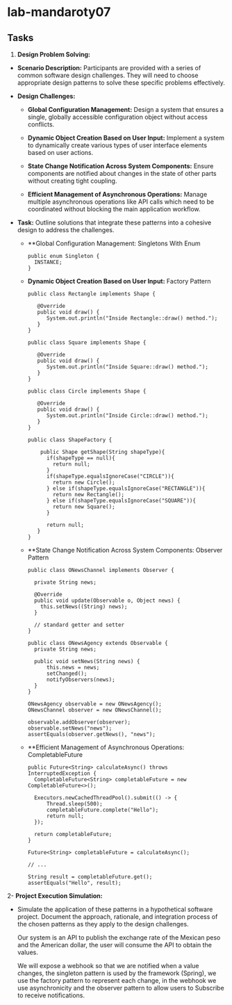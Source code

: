 # lab-mandaroty07

## Tasks
1. **Design Problem Solving:**

  * **Scenario Description:** Participants are provided with a series of common software design challenges. They will need to choose appropriate design patterns to solve these specific problems effectively.

  * **Design Challenges:**

    * **Global Configuration Management:** Design a system that ensures a single, globally accessible configuration object without access conflicts.

    * **Dynamic Object Creation Based on User Input:** Implement a system to dynamically create various types of user interface elements based on user actions.

    * **State Change Notification Across System Components:** Ensure components are notified about changes in the state of other parts without creating tight coupling.

    * **Efficient Management of Asynchronous Operations:** Manage multiple asynchronous operations like API calls which need to be coordinated without blocking the main application workflow.

  * **Task:** Outline solutions that integrate these patterns into a cohesive design to address the challenges.
    * **Global Configuration Management: Singletons With Enum
      ```
      public enum Singleton {
        INSTANCE;
      }
      ```
    * **Dynamic Object Creation Based on User Input:** Factory Pattern
      ```
      public class Rectangle implements Shape {

         @Override
         public void draw() {
            System.out.println("Inside Rectangle::draw() method.");
         }
      }  

      public class Square implements Shape {

         @Override
         public void draw() {
            System.out.println("Inside Square::draw() method.");
         }
      }

      public class Circle implements Shape {

         @Override
         public void draw() {
            System.out.println("Inside Circle::draw() method.");
         }
      }

      public class ShapeFactory {
	
          public Shape getShape(String shapeType){
            if(shapeType == null){
              return null;
            }		
            if(shapeType.equalsIgnoreCase("CIRCLE")){
              return new Circle();
            } else if(shapeType.equalsIgnoreCase("RECTANGLE")){
              return new Rectangle();
            } else if(shapeType.equalsIgnoreCase("SQUARE")){
              return new Square();
            }
      
            return null;
         }
      }
      ```
    * **State Change Notification Across System Components: Observer Pattern
      ```
      public class ONewsChannel implements Observer {

        private String news;

        @Override
        public void update(Observable o, Object news) {
          this.setNews((String) news);
        }  

        // standard getter and setter
      }

      public class ONewsAgency extends Observable {
        private String news;

        public void setNews(String news) {
            this.news = news;
            setChanged();
            notifyObservers(news);
        }
      }

      ONewsAgency observable = new ONewsAgency();
      ONewsChannel observer = new ONewsChannel();

      observable.addObserver(observer);
      observable.setNews("news");
      assertEquals(observer.getNews(), "news");
      ```
    * **Efficient Management of Asynchronous Operations: CompletableFuture
      ```
      public Future<String> calculateAsync() throws InterruptedException {
        CompletableFuture<String> completableFuture = new CompletableFuture<>();

        Executors.newCachedThreadPool().submit(() -> {
            Thread.sleep(500);
            completableFuture.complete("Hello");
            return null;
        });

        return completableFuture;
      }

      Future<String> completableFuture = calculateAsync();

      // ... 

      String result = completableFuture.get();
      assertEquals("Hello", result);
      ```
2- **Project Execution Simulation:**

  * Simulate the application of these patterns in a hypothetical software project. Document the approach, rationale, and integration process of the chosen patterns as they apply to the design challenges.

    Our system is an API to publish the exchange rate of the Mexican peso and the American dollar, the user will consume the API to obtain the values.

    We will expose a webhook so that we are notified when a value changes, the singleton pattern is used by the framework (Spring), we use the factory pattern to represent each change, in the webhook we use asynchronicity and the observer pattern to allow users to Subscribe to receive notifications.
    
